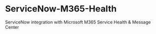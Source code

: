 # ServiceNow-M365-Health
ServiceNow integration with Microsoft M365 Service Health &amp; Message Center
